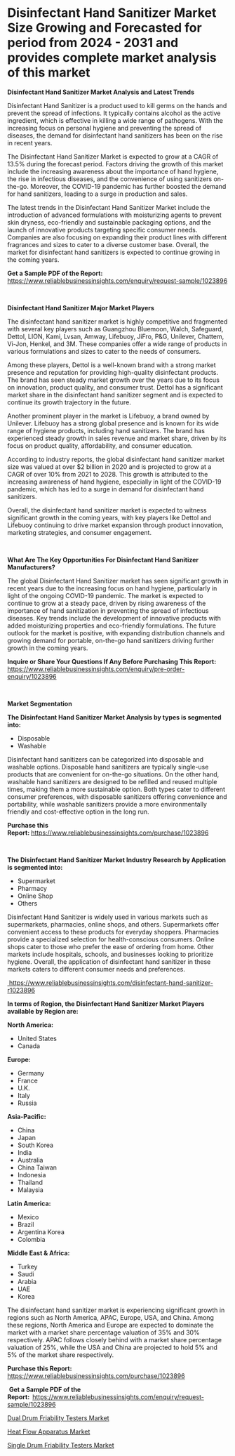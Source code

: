 <p><h1>Disinfectant Hand Sanitizer Market Size Growing and Forecasted for period from 2024 - 2031 and provides complete market analysis of this market</h1></p><p><strong>Disinfectant Hand Sanitizer Market Analysis and Latest Trends</strong></p>
<p><p>Disinfectant Hand Sanitizer is a product used to kill germs on the hands and prevent the spread of infections. It typically contains alcohol as the active ingredient, which is effective in killing a wide range of pathogens. With the increasing focus on personal hygiene and preventing the spread of diseases, the demand for disinfectant hand sanitizers has been on the rise in recent years.</p><p>The Disinfectant Hand Sanitizer Market is expected to grow at a CAGR of 13.5% during the forecast period. Factors driving the growth of this market include the increasing awareness about the importance of hand hygiene, the rise in infectious diseases, and the convenience of using sanitizers on-the-go. Moreover, the COVID-19 pandemic has further boosted the demand for hand sanitizers, leading to a surge in production and sales.</p><p>The latest trends in the Disinfectant Hand Sanitizer Market include the introduction of advanced formulations with moisturizing agents to prevent skin dryness, eco-friendly and sustainable packaging options, and the launch of innovative products targeting specific consumer needs. Companies are also focusing on expanding their product lines with different fragrances and sizes to cater to a diverse customer base. Overall, the market for disinfectant hand sanitizers is expected to continue growing in the coming years.</p></p>
<p><strong>Get a Sample PDF of the Report:&nbsp;</strong> <a href="https://www.reliablebusinessinsights.com/enquiry/request-sample/1023896">https://www.reliablebusinessinsights.com/enquiry/request-sample/1023896</a></p>
<p>&nbsp;</p>
<p><strong>Disinfectant Hand Sanitizer Major Market Players</strong></p>
<p><p>The disinfectant hand sanitizer market is highly competitive and fragmented with several key players such as Guangzhou Bluemoon, Walch, Safeguard, Dettol, LION, Kami, Lvsan, Amway, Lifebuoy, JiFro, P&G, Unilever, Chattem, Vi-Jon, Henkel, and 3M. These companies offer a wide range of products in various formulations and sizes to cater to the needs of consumers.</p><p>Among these players, Dettol is a well-known brand with a strong market presence and reputation for providing high-quality disinfectant products. The brand has seen steady market growth over the years due to its focus on innovation, product quality, and consumer trust. Dettol has a significant market share in the disinfectant hand sanitizer segment and is expected to continue its growth trajectory in the future.</p><p>Another prominent player in the market is Lifebuoy, a brand owned by Unilever. Lifebuoy has a strong global presence and is known for its wide range of hygiene products, including hand sanitizers. The brand has experienced steady growth in sales revenue and market share, driven by its focus on product quality, affordability, and consumer education.</p><p>According to industry reports, the global disinfectant hand sanitizer market size was valued at over $2 billion in 2020 and is projected to grow at a CAGR of over 10% from 2021 to 2028. This growth is attributed to the increasing awareness of hand hygiene, especially in light of the COVID-19 pandemic, which has led to a surge in demand for disinfectant hand sanitizers.</p><p>Overall, the disinfectant hand sanitizer market is expected to witness significant growth in the coming years, with key players like Dettol and Lifebuoy continuing to drive market expansion through product innovation, marketing strategies, and consumer engagement.</p></p>
<p>&nbsp;</p>
<p><strong>What Are The Key Opportunities For Disinfectant Hand Sanitizer Manufacturers?</strong></p>
<p><p>The global Disinfectant Hand Sanitizer market has seen significant growth in recent years due to the increasing focus on hand hygiene, particularly in light of the ongoing COVID-19 pandemic. The market is expected to continue to grow at a steady pace, driven by rising awareness of the importance of hand sanitization in preventing the spread of infectious diseases. Key trends include the development of innovative products with added moisturizing properties and eco-friendly formulations. The future outlook for the market is positive, with expanding distribution channels and growing demand for portable, on-the-go hand sanitizers driving further growth in the coming years.</p></p>
<p><strong>Inquire or Share Your Questions If Any Before Purchasing This Report:</strong> <a href="https://www.reliablebusinessinsights.com/enquiry/pre-order-enquiry/1023896">https://www.reliablebusinessinsights.com/enquiry/pre-order-enquiry/1023896</a></p>
<p>&nbsp;</p>
<p><strong>Market Segmentation</strong></p>
<p><strong>The Disinfectant Hand Sanitizer Market Analysis by types is segmented into:</strong></p>
<p><ul><li>Disposable</li><li>Washable</li></ul></p>
<p><p>Disinfectant hand sanitizers can be categorized into disposable and washable options. Disposable hand sanitizers are typically single-use products that are convenient for on-the-go situations. On the other hand, washable hand sanitizers are designed to be refilled and reused multiple times, making them a more sustainable option. Both types cater to different consumer preferences, with disposable sanitizers offering convenience and portability, while washable sanitizers provide a more environmentally friendly and cost-effective option in the long run.</p></p>
<p><strong>Purchase this Report:&nbsp;</strong><a href="https://www.reliablebusinessinsights.com/purchase/1023896">https://www.reliablebusinessinsights.com/purchase/1023896</a></p>
<p>&nbsp;</p>
<p><strong>The Disinfectant Hand Sanitizer Market Industry Research by Application is segmented into:</strong></p>
<p><ul><li>Supermarket</li><li>Pharmacy</li><li>Online Shop</li><li>Others</li></ul></p>
<p><p>Disinfectant Hand Sanitizer is widely used in various markets such as supermarkets, pharmacies, online shops, and others. Supermarkets offer convenient access to these products for everyday shoppers. Pharmacies provide a specialized selection for health-conscious consumers. Online shops cater to those who prefer the ease of ordering from home. Other markets include hospitals, schools, and businesses looking to prioritize hygiene. Overall, the application of disinfectant hand sanitizer in these markets caters to different consumer needs and preferences.</p></p>
<p><a href="https://www.reliablebusinessinsights.com/disinfectant-hand-sanitizer-r1023896">&nbsp;https://www.reliablebusinessinsights.com/disinfectant-hand-sanitizer-r1023896</a></p>
<p><strong>In terms of Region, the Disinfectant Hand Sanitizer Market Players available by Region are:</strong></p>
<p>
    <p> <strong> North America: </strong>
        <ul>
            <li>United States</li>
            <li>Canada</li>
        </ul>
        </p> 
    <p> <strong> Europe: </strong>
        <ul>
            <li>Germany</li>
            <li>France</li>
            <li>U.K.</li>
            <li>Italy</li>
            <li>Russia</li>
        </ul>
        </p> 
    <p> <strong> Asia-Pacific: </strong>
        <ul>
            <li>China</li>
            <li>Japan</li>
            <li>South Korea</li>
            <li>India</li>
            <li>Australia</li>
            <li>China Taiwan</li>
            <li>Indonesia</li>
            <li>Thailand</li>
            <li>Malaysia</li>
        </ul>
        </p> 
    <p> <strong> Latin America: </strong>
        <ul>
            <li>Mexico</li>
            <li>Brazil</li>
            <li>Argentina Korea</li>
            <li>Colombia</li>
        </ul>
        </p> 
    <p> <strong> Middle East & Africa: </strong>
        <ul>
            <li>Turkey</li>
            <li>Saudi</li>
            <li>Arabia</li>
            <li>UAE</li>
            <li>Korea</li>
        </ul>
    </p>
    </p>
<p><p>The disinfectant hand sanitizer market is experiencing significant growth in regions such as North America, APAC, Europe, USA, and China. Among these regions, North America and Europe are expected to dominate the market with a market share percentage valuation of 35% and 30% respectively. APAC follows closely behind with a market share percentage valuation of 25%, while the USA and China are projected to hold 5% and 5% of the market share respectively.</p></p>
<p><strong>Purchase this Report: </strong><a href="https://www.reliablebusinessinsights.com/purchase/1023896">https://www.reliablebusinessinsights.com/purchase/1023896</a></p>
<p>&nbsp;<strong>Get a Sample PDF of the Report:&nbsp;&nbsp;</strong><a href="https://www.reliablebusinessinsights.com/enquiry/request-sample/1023896">https://www.reliablebusinessinsights.com/enquiry/request-sample/1023896</a></p>
<p><strong></strong></p>
<p><p><a href="https://github.com/isharif044/Market-Research-Report-List-1/blob/main/dual-drum-friability-testers-market.md">Dual Drum Friability Testers Market</a></p><p><a href="https://github.com/irjbaube82/Market-Research-Report-List-1/blob/main/heat-flow-apparatus-market.md">Heat Flow Apparatus Market</a></p><p><a href="https://github.com/abdillahsp58/Market-Research-Report-List-1/blob/main/single-drum-friability-testers-market.md">Single Drum Friability Testers Market</a></p></p>